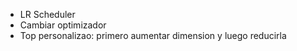 
- LR Scheduler
- Cambiar optimizador
- Top personalizao: primero aumentar dimension y luego reducirla
